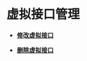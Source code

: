 # 虚拟接口管理<a name="zh-cn_topic_0166140215"></a>

-   **[修改虚拟接口](修改虚拟接口.md)**  

-   **[删除虚拟接口](删除虚拟接口.md)**  


